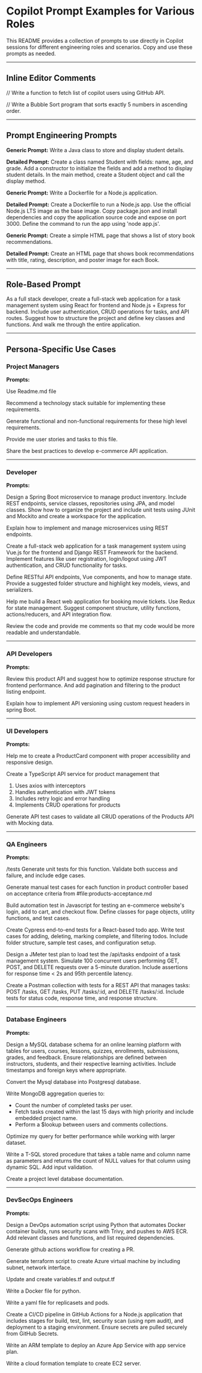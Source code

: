 # Copilot Prompt Examples for Various Roles

This README provides a collection of prompts to use directly in Copilot sessions for different engineering roles and scenarios. Copy and use these prompts as needed.

---

## Inline Editor Comments

// Write a function to fetch list of copilot users using GitHub API.

// Write a Bubble Sort program that sorts exactly 5 numbers in ascending order.

---

## Prompt Engineering Prompts

**Generic Prompt:**
Write a Java class to store and display student details.

**Detailed Prompt:**
Create a class named Student with fields: name, age, and grade. Add a constructor to initialize the fields and add a method to display student details. In the main method, create a Student object and call the display method.

**Generic Prompt:**
Write a Dockerfile for a Node.js application.

**Detailed Prompt:**
Create a Dockerfile to run a Node.js app. Use the official Node.js LTS image as the base image. Copy package.json and install dependencies and copy the application source code and expose on port 3000. Define the command to run the app using 'node app.js'.

**Generic Prompt:**
Create a simple HTML page that shows a list of story book recommendations.

**Detailed Prompt:**
Create an HTML page that shows book recommendations with title, rating, description, and poster image for each Book.

---

## Role-Based Prompt

As a full stack developer, create a full-stack web application for a task management system using React for frontend and Node.js + Express for backend. Include user authentication, CRUD operations for tasks, and API routes. Suggest how to structure the project and define key classes and functions. And walk me through the entire application.

---

## Persona-Specific Use Cases

### Project Managers

**Prompts:**

Use Readme.md file

Recommend a technology stack suitable for implementing these requirements.

Generate functional and non-functional requirements for these high level requirements.

Provide me user stories and tasks to this file.

Share the best practices to develop e-commerce API application.

---

### Developer

**Prompts:**

Design a Spring Boot microservice to manage product inventory. Include REST endpoints, service classes, repositories using JPA, and model classes. Show how to organize the project and include unit tests using JUnit and Mockito and create a workspace for the application.

Explain how to implement and manage microservices using REST endpoints.

Create a full-stack web application for a task management system using Vue.js for the frontend and Django REST Framework for the backend. Implement features like user registration, login/logout using JWT authentication, and CRUD functionality for tasks.

Define RESTful API endpoints, Vue components, and how to manage state. Provide a suggested folder structure and highlight key models, views, and serializers.

Help me build a React web application for booking movie tickets. Use Redux for state management. Suggest component structure, utility functions, actions/reducers, and API integration flow.

Review the code and provide me comments so that my code would be more readable and understandable.

---

### API Developers

**Prompts:**

Review this product API and suggest how to optimize response structure for frontend performance. And add pagination and filtering to the product listing endpoint.

Explain how to implement API versioning using custom request headers in spring Boot.

---

### UI Developers

**Prompts:**

Help me to create a ProductCard component with proper accessibility and responsive design.

Create a TypeScript API service for product management that 
1. Uses axios with interceptors
2. Handles authentication with JWT tokens
3. Includes retry logic and error handling
4. Implements CRUD operations for products

Generate API test cases to validate all CRUD operations of the Products API with Mocking data.

---

### QA Engineers

**Prompts:**

/tests Generate unit tests for this function. Validate both success and failure, and include edge cases.

Generate manual test cases for each function in product controller based on acceptance criteria from #file:products-acceptance.md

Build automation test in Javascript for testing an e-commerce website's login, add to cart, and checkout flow. Define classes for page objects, utility functions, and test cases.

Create Cypress end-to-end tests for a React-based todo app. Write test cases for adding, deleting, marking complete, and filtering todos. Include folder structure, sample test cases, and configuration setup.

Design a JMeter test plan to load test the /api/tasks endpoint of a task management system. Simulate 100 concurrent users performing GET, POST, and DELETE requests over a 5-minute duration. Include assertions for response time < 2s and 95th percentile latency.

Create a Postman collection with tests for a REST API that manages tasks: POST /tasks, GET /tasks, PUT /tasks/:id, and DELETE /tasks/:id. Include tests for status code, response time, and response structure.

---

### Database Engineers

**Prompts:**

Design a MySQL database schema for an online learning platform with tables for users, courses, lessons, quizzes, enrollments, submissions, grades, and feedback. Ensure relationships are defined between instructors, students, and their respective learning activities. Include timestamps and foreign keys where appropriate.

Convert the Mysql database into Postgresql database.

Write MongoDB aggregation queries to:
- Count the number of completed tasks per user.
- Fetch tasks created within the last 15 days with high priority and include embedded project name.
- Perform a $lookup between users and comments collections.

Optimize my query for better performance while working with larger dataset.

Write a T-SQL stored procedure that takes a table name and column name as parameters and returns the count of NULL values for that column using dynamic SQL. Add input validation.

Create a project level database documentation.

---

### DevSecOps Engineers

**Prompts:**

Design a DevOps automation script using Python that automates Docker container builds, runs security scans with Trivy, and pushes to AWS ECR. Add relevant classes and functions, and list required dependencies.

Generate github actions workflow for creating a PR.

Generate terraform script to create Azure virtual machine by including subnet, network interface.

Update and create variables.tf and output.tf

Write a Docker file for python.

Write a yaml file for replicasets and pods.

Create a CI/CD pipeline in GitHub Actions for a Node.js application that includes stages for build, test, lint, security scan (using npm audit), and deployment to a staging environment. Ensure secrets are pulled securely from GitHub Secrets.

Write an ARM template to deploy an Azure App Service with app service plan.

Write a cloud formation template to create EC2 server.
